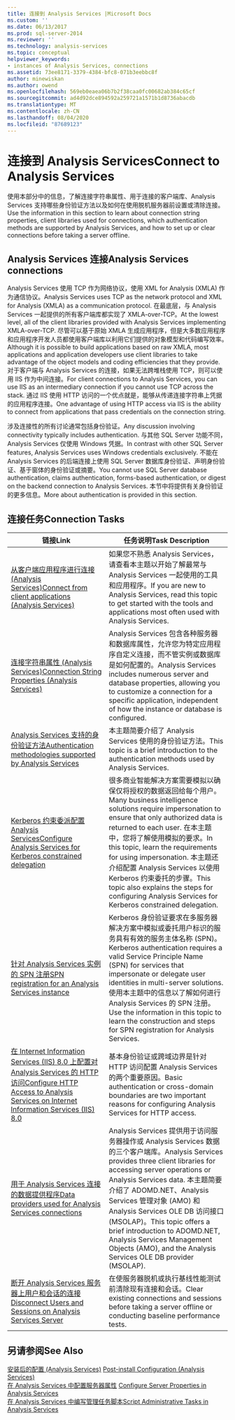 ```yaml
---
title: 连接到 Analysis Services |Microsoft Docs
ms.custom: ''
ms.date: 06/13/2017
ms.prod: sql-server-2014
ms.reviewer: ''
ms.technology: analysis-services
ms.topic: conceptual
helpviewer_keywords:
- instances of Analysis Services, connections
ms.assetid: 73ee8171-3379-4384-bfc8-071b3eebbc8f
author: minewiskan
ms.author: owend
ms.openlocfilehash: 569eb0eaea06b7b2f38caa0fc00682ab384c65cf
ms.sourcegitcommit: ad4d92dce894592a259721a1571b1d8736abacdb
ms.translationtype: MT
ms.contentlocale: zh-CN
ms.lasthandoff: 08/04/2020
ms.locfileid: "87689123"
---
```

# <a name="connect-to-analysis-services"></a><span data-ttu-id="d85ac-102">连接到 Analysis Services</span><span class="sxs-lookup"><span data-stu-id="d85ac-102">Connect to Analysis Services</span></span>
  <span data-ttu-id="d85ac-103">使用本部分中的信息，了解连接字符串属性、用于连接的客户端库、Analysis Services 支持哪些身份验证方法以及如何在使用脱机服务器前设置或清除连接。</span><span class="sxs-lookup"><span data-stu-id="d85ac-103">Use the information in this section to learn about connection string properties, client libraries used for connections, which authentication methods are supported by Analysis Services, and how to set up or clear connections before taking a server offline.</span></span>  
  
## <a name="analysis-services-connections"></a><span data-ttu-id="d85ac-104">Analysis Services 连接</span><span class="sxs-lookup"><span data-stu-id="d85ac-104">Analysis Services connections</span></span>  
 <span data-ttu-id="d85ac-105">Analysis Services 使用 TCP 作为网络协议，使用 XML for Analysis (XMLA) 作为通信协议。</span><span class="sxs-lookup"><span data-stu-id="d85ac-105">Analysis Services uses TCP as the network protocol and XML for Analysis (XMLA) as a communication protocol.</span></span> <span data-ttu-id="d85ac-106">在最底层，与 Analysis Services 一起提供的所有客户端库都实现了 XMLA-over-TCP。</span><span class="sxs-lookup"><span data-stu-id="d85ac-106">At the lowest level, all of the client libraries provided with Analysis Services implementing XMLA-over-TCP.</span></span> <span data-ttu-id="d85ac-107">尽管可以基于原始 XMLA 生成应用程序，但是大多数应用程序和应用程序开发人员都使用客户端库以利用它们提供的对象模型和代码编写效率。</span><span class="sxs-lookup"><span data-stu-id="d85ac-107">Although it is possible to build applications based on raw XMLA, most applications and application developers use client libraries to take advantage of the object models and coding efficiencies that they provide.</span></span> <span data-ttu-id="d85ac-108">对于客户端与 Analysis Services 的连接，如果无法跨堆栈使用 TCP，则可以使用 IIS 作为中间连接。</span><span class="sxs-lookup"><span data-stu-id="d85ac-108">For client connections to Analysis Services, you can use IIS as an intermediary connection if you cannot use TCP across the stack.</span></span> <span data-ttu-id="d85ac-109">通过 IIS 使用 HTTP 访问的一个优点就是，能够从传递连接字符串上凭据的应用程序连接。</span><span class="sxs-lookup"><span data-stu-id="d85ac-109">One advantage of using HTTP access via IIS is the ability to connect from applications that pass credentials on the connection string.</span></span>  
  
 <span data-ttu-id="d85ac-110">涉及连接性的所有讨论通常包括身份验证。</span><span class="sxs-lookup"><span data-stu-id="d85ac-110">Any discussion involving connectivity typically includes authentication.</span></span> <span data-ttu-id="d85ac-111">与其他 SQL Server 功能不同，Analysis Services 仅使用 Windows 凭据。</span><span class="sxs-lookup"><span data-stu-id="d85ac-111">In contrast with other SQL Server features, Analysis Services uses Windows credentials exclusively.</span></span> <span data-ttu-id="d85ac-112">不能在 Analysis Services 的后端连接上使用 SQL Server 数据库身份验证、声明身份验证、基于窗体的身份验证或摘要。</span><span class="sxs-lookup"><span data-stu-id="d85ac-112">You cannot use SQL Server database authentication, claims authentication, forms-based authentication, or digest on the backend connection to Analysis Services.</span></span> <span data-ttu-id="d85ac-113">本节中将提供有关身份验证的更多信息。</span><span class="sxs-lookup"><span data-stu-id="d85ac-113">More about authentication is provided in this section.</span></span>  
  
##  <a name="connection-tasks"></a><a name="bkmk_clientApps"></a><span data-ttu-id="d85ac-114">连接任务</span><span class="sxs-lookup"><span data-stu-id="d85ac-114">Connection Tasks</span></span>  
  
|<span data-ttu-id="d85ac-115">链接</span><span class="sxs-lookup"><span data-stu-id="d85ac-115">Link</span></span>|<span data-ttu-id="d85ac-116">任务说明</span><span class="sxs-lookup"><span data-stu-id="d85ac-116">Task Description</span></span>|  
|----------|----------------------|  
|[<span data-ttu-id="d85ac-117">从客户端应用程序进行连接 (Analysis Services)</span><span class="sxs-lookup"><span data-stu-id="d85ac-117">Connect from client applications &#40;Analysis Services&#41;</span></span>](connect-from-client-applications-analysis-services.md)|<span data-ttu-id="d85ac-118">如果您不熟悉 Analysis Services，请查看本主题以开始了解最常与 Analysis Services 一起使用的工具和应用程序。</span><span class="sxs-lookup"><span data-stu-id="d85ac-118">If you are new to Analysis Services, read this topic to get started with the tools and applications most often used with Analysis Services.</span></span>|  
|[<span data-ttu-id="d85ac-119">连接字符串属性 (Analysis Services)</span><span class="sxs-lookup"><span data-stu-id="d85ac-119">Connection String Properties &#40;Analysis Services&#41;</span></span>](connection-string-properties-analysis-services.md)|<span data-ttu-id="d85ac-120">Analysis Services 包含各种服务器和数据库属性，允许您为特定应用程序自定义连接，而不管实例或数据库是如何配置的。</span><span class="sxs-lookup"><span data-stu-id="d85ac-120">Analysis Services includes numerous server and database properties, allowing you to customize a connection for a specific application, independent of how the instance or database is configured.</span></span>|  
|[<span data-ttu-id="d85ac-121">Analysis Services 支持的身份验证方法</span><span class="sxs-lookup"><span data-stu-id="d85ac-121">Authentication methodologies supported by Analysis Services</span></span>](authentication-methodologies-supported-by-analysis-services.md)|<span data-ttu-id="d85ac-122">本主题简要介绍了 Analysis Services 使用的身份验证方法。</span><span class="sxs-lookup"><span data-stu-id="d85ac-122">This topic is a brief introduction to the authentication methods used by Analysis Services.</span></span>|  
|[<span data-ttu-id="d85ac-123">Kerberos 约束委派配置 Analysis Services</span><span class="sxs-lookup"><span data-stu-id="d85ac-123">Configure Analysis Services for Kerberos constrained delegation</span></span>](configure-analysis-services-for-kerberos-constrained-delegation.md)|<span data-ttu-id="d85ac-124">很多商业智能解决方案需要模拟以确保仅将授权的数据返回给每个用户。</span><span class="sxs-lookup"><span data-stu-id="d85ac-124">Many business intelligence solutions require impersonation to ensure that only authorized data is returned to each user.</span></span> <span data-ttu-id="d85ac-125">在本主题中，您将了解使用模拟的要求。</span><span class="sxs-lookup"><span data-stu-id="d85ac-125">In this topic, learn the requirements for using impersonation.</span></span> <span data-ttu-id="d85ac-126">本主题还介绍配置 Analysis Services 以使用 Kerberos 约束委托的步骤。</span><span class="sxs-lookup"><span data-stu-id="d85ac-126">This topic also explains the steps for configuring Analysis Services for Kerberos constrained delegation.</span></span>|  
|[<span data-ttu-id="d85ac-127">针对 Analysis Services 实例的 SPN 注册</span><span class="sxs-lookup"><span data-stu-id="d85ac-127">SPN registration for an Analysis Services instance</span></span>](spn-registration-for-an-analysis-services-instance.md)|<span data-ttu-id="d85ac-128">Kerberos 身份验证要求在多服务器解决方案中模拟或委托用户标识的服务具有有效的服务主体名称 (SPN)。</span><span class="sxs-lookup"><span data-stu-id="d85ac-128">Kerberos authentication requires a valid Service Principle Name (SPN) for services that impersonate or delegate user identities in multi-server solutions.</span></span> <span data-ttu-id="d85ac-129">使用本主题中的信息以了解如何进行 Analysis Services 的 SPN 注册。</span><span class="sxs-lookup"><span data-stu-id="d85ac-129">Use the information in this topic to learn the construction and steps for SPN registration for Analysis Services.</span></span>|  
|[<span data-ttu-id="d85ac-130">在 Internet Information Services (IIS) 8.0 上配置对 Analysis Services 的 HTTP 访问</span><span class="sxs-lookup"><span data-stu-id="d85ac-130">Configure HTTP Access to Analysis Services on Internet Information Services &#40;IIS&#41; 8.0</span></span>](configure-http-access-to-analysis-services-on-iis-8-0.md)|<span data-ttu-id="d85ac-131">基本身份验证或跨域边界是针对 HTTP 访问配置 Analysis Services 的两个重要原因。</span><span class="sxs-lookup"><span data-stu-id="d85ac-131">Basic authentication or cross-domain boundaries are two important reasons for configuring Analysis Services for HTTP access.</span></span>|  
|[<span data-ttu-id="d85ac-132">用于 Analysis Services 连接的数据提供程序</span><span class="sxs-lookup"><span data-stu-id="d85ac-132">Data providers used for Analysis Services connections</span></span>](data-providers-used-for-analysis-services-connections.md)|<span data-ttu-id="d85ac-133">Analysis Services 提供用于访问服务器操作或 Analysis Services 数据的三个客户端库。</span><span class="sxs-lookup"><span data-stu-id="d85ac-133">Analysis Services provides three client libraries for accessing server operations or Analysis Services data.</span></span> <span data-ttu-id="d85ac-134">本主题简要介绍了 ADOMD.NET、Analysis Services 管理对象 (AMO) 和 Analysis Services OLE DB 访问接口 (MSOLAP)。</span><span class="sxs-lookup"><span data-stu-id="d85ac-134">This topic offers a brief introduction to ADOMD.NET, Analysis Services Management Objects (AMO), and the Analysis Services OLE DB provider (MSOLAP).</span></span>|  
|[<span data-ttu-id="d85ac-135">断开 Analysis Services 服务器上用户和会话的连接</span><span class="sxs-lookup"><span data-stu-id="d85ac-135">Disconnect Users and Sessions on Analysis Services Server</span></span>](disconnect-users-and-sessions-on-analysis-services-server.md)|<span data-ttu-id="d85ac-136">在使服务器脱机或执行基线性能测试前清除现有连接和会话。</span><span class="sxs-lookup"><span data-stu-id="d85ac-136">Clear existing connections and sessions before taking a server offline or conducting baseline performance tests.</span></span>|  
  
## <a name="see-also"></a><span data-ttu-id="d85ac-137">另请参阅</span><span class="sxs-lookup"><span data-stu-id="d85ac-137">See Also</span></span>  
 <span data-ttu-id="d85ac-138">[安装后的配置 &#40;Analysis Services&#41;](post-install-configuration-analysis-services.md) </span><span class="sxs-lookup"><span data-stu-id="d85ac-138">[Post-install Configuration &#40;Analysis Services&#41;](post-install-configuration-analysis-services.md) </span></span>  
 <span data-ttu-id="d85ac-139">[在 Analysis Services 中配置服务器属性](../server-properties/server-properties-in-analysis-services.md) </span><span class="sxs-lookup"><span data-stu-id="d85ac-139">[Configure Server Properties in Analysis Services](../server-properties/server-properties-in-analysis-services.md) </span></span>  
 [<span data-ttu-id="d85ac-140">在 Analysis Services 中编写管理任务脚本</span><span class="sxs-lookup"><span data-stu-id="d85ac-140">Script Administrative Tasks in Analysis Services</span></span>](../script-administrative-tasks-in-analysis-services.md)  
  
  
